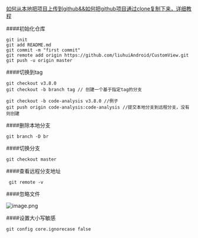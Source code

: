 [如何从本地把项目上传到github&&如何把github项目通过clone复制下来，详细教程](http://www.cnblogs.com/chengxs/p/6297659.html)

####初始化仓库
```
git init
git add README.md
git commit -m "first commit"
git remote add origin https://github.com/liuhuiAndroid/CustomView.git
git push -u origin master
```

####切换到tag
```
git checkout v3.8.0
git checkout -b branch tag // 创建一个基于指定tag的分支

git checkout -b code-analysis v3.8.0 //例子
git push origin code-analysis:code-analysis //提交本地分支到远程分支，没有则创建
```

####删除本地分支 
```
git branch -D br 
```
####切换分支 
```
git checkout master
```
####查看远程分支地址
```
 git remote -v
```
####忽略文件

![image.png](http://upload-images.jianshu.io/upload_images/1956963-b361501f27233c50.png?imageMogr2/auto-orient/strip%7CimageView2/2/w/1240)

####设置大小写敏感
```
git config core.ignorecase false  
```
